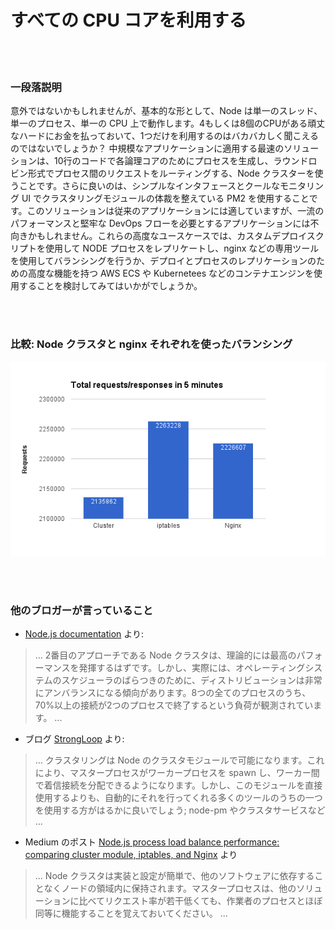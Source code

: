 # すべての CPU コアを利用する

<br/><br/>

### 一段落説明

意外ではないかもしれませんが、基本的な形として、Node は単一のスレッド、単一のプロセス、単一の CPU 上で動作します。4もしくは8個のCPUがある頑丈なハードにお金を払っておいて、1つだけを利用するのはバカバカしく聞こえるのではないでしょうか？ 中規模なアプリケーションに適用する最速のソリューションは、10行のコードで各論理コアのためにプロセスを生成し、ラウンドロビン形式でプロセス間のリクエストをルーティングする、Node クラスターを使うことです。さらに良いのは、シンプルなインタフェースとクールなモニタリング UI でクラスタリングモジュールの体裁を整えている PM2 を使用することです。このソリューションは従来のアプリケーションには適していますが、一流のパフォーマンスと堅牢な DevOps フローを必要とするアプリケーションには不向きかもしれません。これらの高度なユースケースでは、カスタムデプロイスクリプトを使用して NODE プロセスをレプリケートし、nginx などの専用ツールを使用してバランシングを行うか、デプロイとプロセスのレプリケーションのための高度な機能を持つ AWS ECS や Kubernetees などのコンテナエンジンを使用することを検討してみてはいかがでしょうか。

<br/><br/>

### 比較: Node クラスタと nginx それぞれを使ったバランシング

![バランシングの比較 Node クラスタ vs nginx](/assets/images/utilizecpucores1.png "バランシングの比較 Node クラスタ vs nginx")

<br/><br/>

### 他のブロガーが言っていること

* [Node.js documentation](https://nodejs.org/api/cluster.html#cluster_how_it_works) より:
> ... 2番目のアプローチである Node クラスタは、理論的には最高のパフォーマンスを発揮するはずです。しかし、実際には、オペレーティングシステムのスケジューラのばらつきのために、ディストリビューションは非常にアンバランスになる傾向があります。8つの全てのプロセスのうち、70%以上の接続が2つのプロセスで終了するという負荷が観測されています。 ...

* ブログ [StrongLoop](https://strongloop.com/strongblog/best-practices-for-express-in-production-part-two-performance-and-reliability/) より:
> ... クラスタリングは Node のクラスタモジュールで可能になります。これにより、マスタープロセスがワーカープロセスを spawn し、ワーカー間で着信接続を分配できるようになります。しかし、このモジュールを直接使用するよりも、自動的にそれを行ってくれる多くのツールのうちの一つを使用する方がはるかに良いでしょう; node-pm やクラスタサービスなど ...

* Medium のポスト [Node.js process load balance performance: comparing cluster module, iptables, and Nginx](https://medium.com/@fermads/node-js-process-load-balancing-comparing-cluster-iptables-and-nginx-6746aaf38272) より
> ... Node クラスタは実装と設定が簡単で、他のソフトウェアに依存することなくノードの領域内に保持されます。マスタープロセスは、他のソリューションに比べてリクエスト率が若干低くても、作業者のプロセスとほぼ同等に機能することを覚えておいてください。 ...
